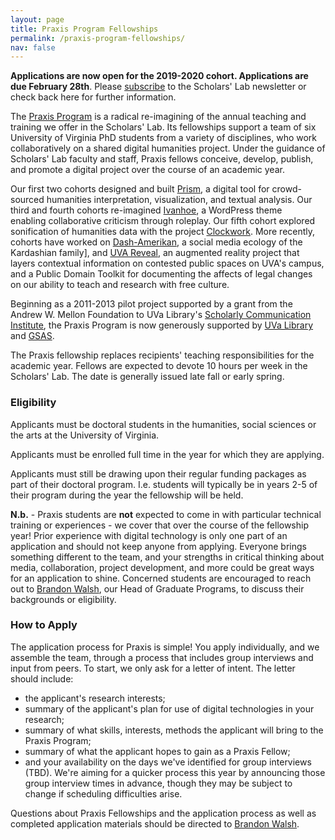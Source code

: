 ```yaml
---
layout: page
title: Praxis Program Fellowships
permalink: /praxis-program-fellowships/
nav: false
---
```


**Applications are now open for the 2019-2020 cohort. Applications are due February 28th**. Please [subscribe](https://eepurl.com/fJ9J) to the Scholars' Lab newsletter or check back here for further information.

The [Praxis Program](http://praxis.scholarslab.org/) is a radical re-imagining of the annual teaching and training we offer in the Scholars' Lab. Its fellowships support a team of six University of Virginia PhD students from a variety of disciplines, who work collaboratively on a shared digital humanities project. Under the guidance of Scholars' Lab faculty and staff, Praxis fellows conceive, develop, publish, and promote a digital project over the course of an academic year.

Our first two cohorts designed and built [Prism](http://prism.scholarslab.org/), a digital tool for crowd-sourced humanities interpretation, visualization, and textual analysis. Our third and fourth cohorts re-imagined [Ivanhoe](http://ivanhoe.scholarslab.org/), a WordPress theme enabling collaborative criticism through roleplay. Our fifth cohort explored sonification of humanities data with the project [Clockwork](http://clockwork.scholarslab.org/). More recently, cohorts have worked on [Dash-Amerikan](http://dashamerikan.scholarslab.org/), a social media ecology of the Kardashian family], and [UVA Reveal](http://reveal.scholarslab.org), an augmented reality project that layers contextual information on contested public spaces on UVA's campus, and a Public Domain Toolkit for documenting the affects of legal changes on our ability to teach and research with free culture.

Beginning as a 2011-2013 pilot project supported by a grant from the Andrew W. Mellon Foundation to UVa Library's [Scholarly Communication Institute](http://uvasci.org), the Praxis Program is now generously supported by [UVa Library](http://www.library.virginia.edu/) and [GSAS](http://gsas.virginia.edu/).

The Praxis fellowship replaces recipients' teaching responsibilities for the academic year. Fellows are expected to devote 10 hours per week in the Scholars' Lab. The date is generally issued late fall or early spring.

### Eligibility

Applicants must be doctoral students in the humanities, social sciences or the arts at the University of Virginia.

Applicants must be enrolled full time in the year for which they are applying.

Applicants must still be drawing upon their regular funding packages as part of their doctoral program. I.e. students will typically be in years 2-5 of their program during the year the fellowship will be held.

**N.b.** - Praxis students are **not** expected to come in with particular technical training or experiences - we cover that over the course of the fellowship year! Prior experience with digital technology is only one part of an application and should not keep anyone from applying. Everyone brings something different to the team, and your strengths in critical thinking about media, collaboration, project development, and more could be great ways for an application to shine. Concerned students are encouraged to reach out to [Brandon Walsh](mailto:bmw9t@virginia.edu), our Head of Graduate Programs, to discuss their backgrounds or eligibility. 

### How to Apply

The application process for Praxis is simple! You apply individually, and we assemble the team, through a process that includes group interviews and input from peers. To start, we only ask for a letter of intent. The letter should include:

* the applicant's research interests;
* summary of the applicant's plan for use of digital technologies in your research;
* summary of what skills, interests, methods the applicant will bring to the Praxis Program;
* summary of what the applicant hopes to gain as a Praxis Fellow;
* and your availability on the days we've identified for group interviews (TBD). We're aiming for a quicker process this year by announcing those group interview times in advance, though they may be subject to change if scheduling difficulties arise.

Questions about Praxis Fellowships and the application process as well as completed application materials should be directed to [Brandon Walsh](mailto:bmw9t@virginia.edu).
